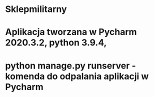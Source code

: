 # Sklepmilitarny
# Aplikacja tworzana w Pycharm 2020.3.2, python 3.9.4, 
# python manage.py runserver		-komenda do odpalania aplikacji w Pycharm
